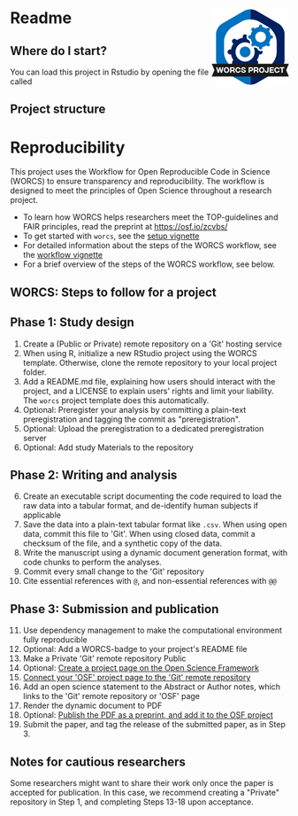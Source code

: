 # Readme <a href='https://osf.io/zcvbs/'><img src='worcs_icon.png' align="right" height="139" /></a>

<!-- Please add a brief introduction to explain what the project is about    -->

## Where do I start?

You can load this project in Rstudio by opening the file called 

## Project structure

<!--  You can add rows to this table, using "|" to separate columns.         -->

<!--  You can consider adding the following to this file:                    -->
<!--  * A citation reference for your project                                -->
<!--  * Contact information for questions/comments                           -->
<!--  * How people can offer to contribute to the project                    -->
<!--  * A contributor code of conduct, https://www.contributor-covenant.org/ -->

# Reproducibility

This project uses the Workflow for Open Reproducible Code in Science (WORCS) to
ensure transparency and reproducibility. The workflow is designed to meet the
principles of Open Science throughout a research project. 

* To learn how WORCS helps researchers meet the TOP-guidelines and FAIR principles, read the preprint at https://osf.io/zcvbs/
* To get started with `worcs`, see the [setup vignette](https://cjvanlissa.github.io/worcs/articles/setup.html)
* For detailed information about the steps of the WORCS workflow, see the [workflow vignette](https://cjvanlissa.github.io/worcs/articles/workflow.html)
* For a brief overview of the steps of the WORCS workflow, see below.

## WORCS: Steps to follow for a project

## Phase 1: Study design

1. Create a (Public or Private) remote repository on a 'Git' hosting service
2. When using R, initialize a new RStudio project using the WORCS template. Otherwise, clone the remote repository to your local project folder.
3. Add a README.md file, explaining how users should interact with the project, and a LICENSE to explain users' rights and limit your liability. The `worcs` project template does this automatically.
3. Optional: Preregister your analysis by committing a plain-text preregistration and tagging the commit as "preregistration".
4. Optional: Upload the preregistration to a dedicated preregistration server
5. Optional: Add study Materials to the repository

## Phase 2: Writing and analysis

6. Create an executable script documenting the code required to load the raw data into a tabular format, and de-identify human subjects if applicable
7. Save the data into a plain-text tabular format like `.csv`. When using open data, commit this file to 'Git'. When using closed data, commit a checksum of the file, and a synthetic copy of the data.
8. Write the manuscript using a dynamic document generation format, with code chunks to perform the analyses.
9. Commit every small change to the 'Git' repository
10. Cite essential references with `@`, and non-essential references with `@@`

## Phase 3: Submission and publication

11. Use dependency management to make the computational environment fully reproducible
12. Optional: Add a WORCS-badge to your project's README file
13. Make a Private 'Git' remote repository Public
14. Optional: [Create a project page on the Open Science Framework](https://help.osf.io/hc/en-us/articles/360019737594-Create-a-Project)
15. [Connect your 'OSF' project page to the 'Git' remote repository](https://help.osf.io/hc/en-us/articles/360019929813-Connect-GitHub-to-a-Project)
16. Add an open science statement to the Abstract or Author notes, which links to the 'Git' remote repository or 'OSF' page
17. Render the dynamic document to PDF
18. Optional: [Publish the PDF as a preprint, and add it to the OSF project](https://help.osf.io/hc/en-us/articles/360019930533-Upload-a-Preprint)
19. Submit the paper, and tag the release of the submitted paper, as in Step 3.

## Notes for cautious researchers

Some researchers might want to share their work only once the paper is accepted for publication. In this case, we recommend creating a "Private" repository in Step 1, and completing Steps 13-18 upon acceptance.
